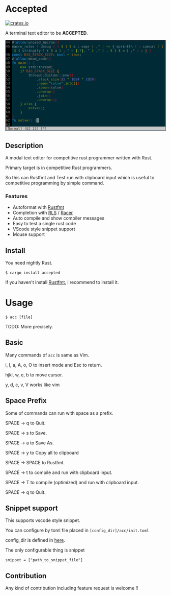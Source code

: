 Accepted
===

[![crates.io](https://img.shields.io/crates/v/accepted.svg)](https://crates.io/crates/accepted)

A terminal text editor to be **ACCEPTED**.

![Accepted screenshot](demo.png "acc")

## Description

A modal text editor for competitive rust programmer written with Rust.

Primary target is in competitive Rust programmers.

So this can Rustfmt and Test run with clipboard input which is useful to competitive programming by simple command.

### Features

* Autoformat with [Rustfmt](https://github.com/rust-lang-nursery/rustfmt) 
* Completion with [RLS](https://github.com/rust-lang-nursery/rls) / [Racer](https://github.com/racer-rust/racer)
* Auto compile and show compiler messages
* Easy to test a single rust code
* VScode style snippet support
* Mouse support

## Install

You need nightly Rust.

```
$ cargo install accepted
```

If you haven't install [Rustfmt](https://github.com/rust-lang-nursery/rustfmt), i recommend to install it.

# Usage

```
$ acc [file]
```

TODO: More precisely.

## Basic

Many commands of `acc` is same as Vim.

i, I, a, A, o, O to insert mode and Esc to return.

hjkl, w, e, b to move cursor.

y, d, c, v, V works like vim

## Space Prefix

Some of commands can run with space as a prefix.

SPACE -> q to Quit.

SPACE -> s to Save.

SPACE -> a to Save As.

SPACE -> y to Copy all to clipboard

SPACE -> SPACE to Rustfmt.

SPACE -> t to compile and run with clipboard input.

SPACE -> T to compile (optimized) and run with clipboard input.

SPACE -> q to Quit.

## Snippet support

This supports vscode style snippet.

You can configure by toml file placed in `[config_dir]/acc/init.toml`

config_dir is defined in [here](https://docs.rs/dirs/1.0.3/dirs/fn.config_dir.html).

The only configurable thing is snippet 

```
snippet = ["path_to_snippet_file"]
```


## Contribution

Any kind of contribution including feature request is welcome !!